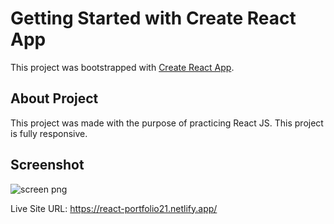 # Getting Started with Create React App

This project was bootstrapped with [Create React App](https://github.com/facebook/create-react-app).

## About Project

This project was made with the purpose of practicing React JS.
This project is fully responsive.

## Screenshot

![screen png](https://user-images.githubusercontent.com/62728037/142930110-f8752416-f31e-400b-9658-e555bba23029.jpg)


Live Site URL: https://react-portfolio21.netlify.app/
